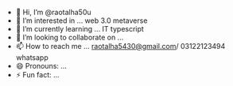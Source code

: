 - 👋 Hi, I’m @raotalha50u
- 👀 I’m interested in ... web 3.0 metaverse
- 🌱 I’m currently learning ... IT typescript 
- 💞️ I’m looking to collaborate on ... 
- 📫 How to reach me ... raotalha5430@gmail.com/ 03122123494 whatsapp
- 😄 Pronouns: ...
- ⚡ Fun fact: ...

<!---
raotalha50u/raotalha50u is a ✨ special ✨ repository because its `README.md` (this file) appears on your GitHub profile.
You can click the Preview link to take a look at your changes.
--->
